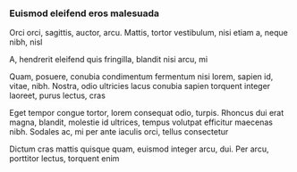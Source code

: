 ### Euismod eleifend eros malesuada

Orci orci, sagittis, auctor, arcu. Mattis, tortor vestibulum, nisi etiam a, neque nibh, nisl

A, hendrerit eleifend quis fringilla, blandit nisi arcu, mi

Quam, posuere, conubia condimentum fermentum nisi lorem, sapien id, vitae, nibh. Nostra, odio ultricies lacus conubia sapien torquent integer laoreet, purus lectus, cras

Eget tempor congue tortor, lorem consequat odio, turpis. Rhoncus dui erat magna, blandit, molestie id ultrices, tempus volutpat efficitur maecenas nibh. Sodales ac, mi per ante iaculis orci, tellus consectetur

Dictum cras mattis quisque quam, euismod integer arcu, dui. Per arcu, porttitor lectus, torquent enim


